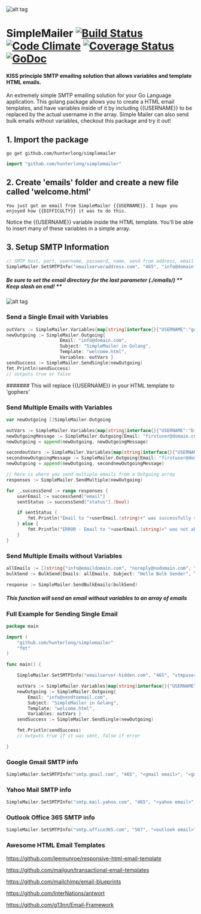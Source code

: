 ![alt tag](http://pichoster.net/images/2016/05/30/simplemailer.jpg)

# SimpleMailer    [![Build Status](https://travis-ci.org/Hunterlong/SimpleMailer.svg?branch=master)](https://travis-ci.org/Hunterlong/SimpleMailer)  [![Code Climate](https://codeclimate.com/github/Hunterlong/SimpleMailer/badges/gpa.svg)](https://codeclimate.com/github/Hunterlong/SimpleMailer)  [![Coverage Status](https://coveralls.io/repos/github/Hunterlong/SimpleMailer/badge.svg?branch=master)](https://coveralls.io/github/Hunterlong/SimpleMailer?branch=master)  [![GoDoc](https://godoc.org/github.com/Hunterlong/SimpleMailer?status.svg)](https://godoc.org/github.com/Hunterlong/SimpleMailer)
#### KISS principle SMTP emailing solution that allows variables and template HTML emails.

An extremely simple SMTP emailing solution for your Go Language application. This golang package allows you to create a HTML email templates, and have variables inside of it by including {{USERNAME}} to be replaced by the actual username in the array.
Simple Mailer can also send bulk emails without variables, checkout this package and try it out!

## 1. Import the package
```
go get github.com/hunterlong/simplemailer
```
```go
import "github.com/hunterlong/simplemailer"
```

## 2. Create 'emails' folder and create a new file called 'welcome.html'
```
You just got an email from SimpleMailer {{USERNAME}}. I hope you enjoyed how {{DIFFICULTY}} it was to do this.
```
Notice the {{USERNAME}} variable inside the HTML template. You'll be able to insert many of these variables in a simple array.

## 3. Setup SMTP Information
```go
// SMTP host, port, username, password, name, send from address, email directory
SimpleMailer.SetSMTPInfo("emailserveraddress.com", "465", "info@domain.com", "passwordhere", "Sender Name", "from@domain.com", "./emails/")
```
##### Be sure to set the email directory for the last parameter (./emails/) ** Keep slash on end! **

![alt tag](http://pichoster.net/images/2016/05/30/githubbreakerJKAya.jpg)


### Send a Single Email with Variables
```go
outVars := SimpleMailer.Variables{map[string]interface{}{"USERNAME":"gophers", "DIFFICULTY": "simple"}}
newOutgoing := SimpleMailer.Outgoing{
                    Email: "info@domain.com", 
                    Subject: "SimpleMailer in Golang", 
                    Template: "welcome.html", 
                    Variables: outVars }
sendSuccess := SimpleMailer.SendSingle(newOutgoing)
fmt.Println(sendSuccess)
// outputs true or false
```
####### This will replace {{USERNAME}} in your HTML template to 'gophers'

### Send Multiple Emails with Variables
```go
var newOutgoing []SimpleMailer.Outgoing

outVars := SimpleMailer.Variables{map[string]interface{}{"USERNAME":"billy", "DIFFICULTY": "simple"}}
newOutgoingMessage := SimpleMailer.Outgoing{Email: "firstuser@domain.com", Subject: "Welcome Email", Template: "welcome.html", Variables: outVars}
newOutgoing = append(newOutgoing, newOutgoingMessage)

secondoutVars := SimpleMailer.Variables{map[string]interface{}{"USERNAME":"l33tguy", "DIFFICULTY": "super easy"}}
secondnewOutgoingMessage := SimpleMailer.Outgoing{Email: "firstuser@domain.com", Subject: "Welcome Email", Template: "welcome.html", Variables: secondoutVars}
newOutgoing = append(newOutgoing, secondnewOutgoingMessage)

// here is where you send multiple emails from a Outgoing array
responses := SimpleMailer.SendMultiple(newOutgoing)

for _,successSend := range responses {
	userEmail := successSend["email"]
	sentStatus := successSend["status"].(bool)

	if sentStatus {
		fmt.Println("Email to "+userEmail.(string)+" was successfully sent")
	} else {
		fmt.Println("ERROR - Email to "+userEmail.(string)+" was not able to send")
	}
}
```


### Send Multiple Emails without Variables
```go
allEmails := []string{"info@emaildomain.com", "noreply@nodomain.com", "hey@gmail.com"}
bulkSend := BulkSend{Emails: allEmails, Subject: "Hello Bulk Sender", Template: "welcome.html"}

response := SimpleMailer.SendBulkEmails(bulkSend)
```
##### This function will send an email without variables to an array of emails


### Full Example for Sending Single Email
```go
package main

import (
	"github.com/hunterlong/simplemailer"
	"fmt"
)

func main() {

	SimpleMailer.SetSMTPInfo("emailserver-hidden.com", "465", "stmpusername", "passwordhere", "Sender Name", "info@sendfrom.com", "./emails/")

	outVars := SimpleMailer.Variables{map[string]interface{}{"USERNAME":"gophers", "DIFFICULTY": "simple"}}
	newOutgoing := SimpleMailer.Outgoing{
		Email: "info@sendtoemail.com",
		Subject: "SimpleMailer in Golang",
		Template: "welcome.html",
		Variables: outVars }
	sendSuccess := SimpleMailer.SendSingle(newOutgoing)

	fmt.Println(sendSuccess)
	// outputs true if it was sent, false if error

}
```

### Google Gmail SMTP info
```go
SimpleMailer.SetSMTPInfo("smtp.gmail.com", "465", "<gmail email>", "<gmail password>", "Sender Name", "<gmail email>", "./emails/")
```

### Yahoo Mail SMTP info
```go
SimpleMailer.SetSMTPInfo("smtp.mail.yahoo.com", "465", "<yahoo email>", "<yahoo password>", "Sender Name", "<yahoo email>", "./emails/")
```

### Outlook Office 365 SMTP info
```go
SimpleMailer.SetSMTPInfo("smtp.office365.com", "587", "<outlook email>", "<outlook password>", "Sender Name", "<outlook email>", "./emails/")
```


### Awesome HTML Email Templates
https://github.com/leemunroe/responsive-html-email-template

https://github.com/mailgun/transactional-email-templates

https://github.com/mailchimp/email-blueprints

https://github.com/InterNations/antwort

https://github.com/g13nn/Email-Framework
